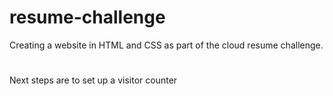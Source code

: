 # resume-challenge
Creating a website in HTML and CSS as part of the cloud resume challenge.
#
Next steps are to set up a visitor counter 
